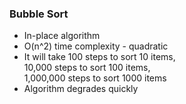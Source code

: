 ### Bubble Sort

* In-place algorithm
* O(n^2) time complexity - quadratic
* It will take 100 steps to sort 10 items,  
10,000 steps to sort 100 items,  
1,000,000 steps to sort 1000 items 
* Algorithm degrades quickly
